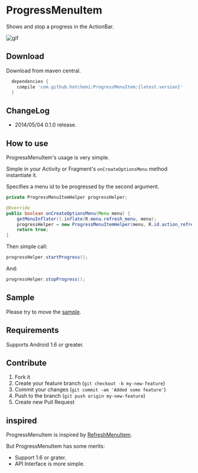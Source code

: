 ProgressMenuItem
================

Shows and stop a progress in the ActionBar.

![gif](http://gifzo.net/BO3wY1zTTkb.gif)

## Download

Download from maven central.

```groovy
  dependencies {
    compile 'com.github.hotchemi:ProgressMenuItem:{latest.version}'
  }
```

## ChangeLog

- 2014/05/04 0.1.0 release.

## How to use

ProgressMenuItem's usage is very simple.

Simple in your Activity or Fragment's `onCreateOptionsMenu` method instantiate it.

Specifies a menu id to be progressed by the second argument.

```java
private ProgressMenuItemHelper progressHelper;

@Override
public boolean onCreateOptionsMenu(Menu menu) {
    getMenuInflater().inflate(R.menu.refresh_menu, menu);
    progressHelper = new ProgressMenuItemHelper(menu, R.id.action_refresh);
    return true;
}
```

Then simple call:
``` java
progressHelper.startProgress();
```

And:
``` java
progressHelper.stopProgress();
```

## Sample

Please try to move the [sample](https://github.com/hotchemi/ProgressMenuItem/tree/master/sample/).

## Requirements

Supports Android 1.6 or greater.

## Contribute

1. Fork it
2. Create your feature branch (`git checkout -b my-new-feature`)
3. Commit your changes (`git commit -am 'Added some feature'`)
4. Push to the branch (`git push origin my-new-feature`)
5. Create new Pull Request

## inspired

ProgressMenuItem is inspired by [RefreshMenuItem](https://github.com/nicolasjafelle/RefreshMenuItem).

But ProgressMenuItem has some merits:

- Support 1.6 or grater.
- API Interface is more simple.